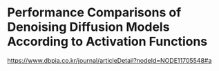 # Performance Comparisons of Denoising Diffusion Models According to Activation Functions
https://www.dbpia.co.kr/journal/articleDetail?nodeId=NODE11705548#a
